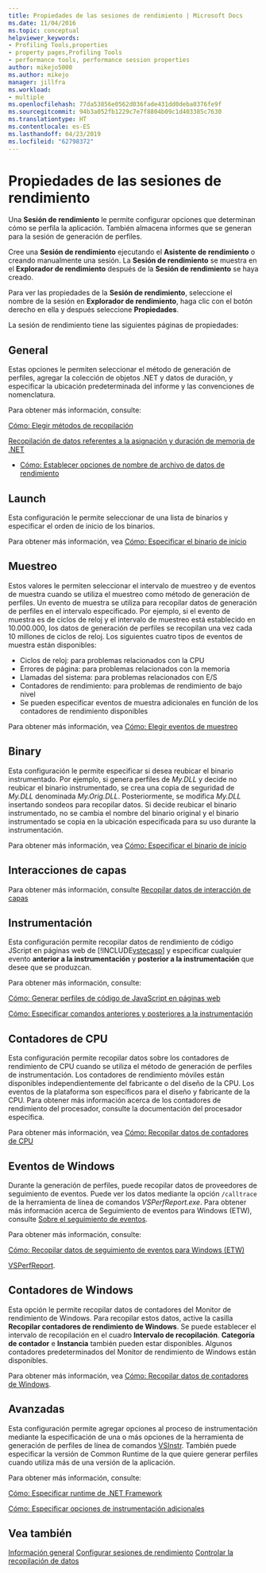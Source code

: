 ```yaml
---
title: Propiedades de las sesiones de rendimiento | Microsoft Docs
ms.date: 11/04/2016
ms.topic: conceptual
helpviewer_keywords:
- Profiling Tools,properties
- property pages,Profiling Tools
- performance tools, performance session properties
author: mikejo5000
ms.author: mikejo
manager: jillfra
ms.workload:
- multiple
ms.openlocfilehash: 77da53856e0562d036fade431dd0deba0376fe9f
ms.sourcegitcommit: 94b3a052fb1229c7e7f8804b09c1d403385c7630
ms.translationtype: HT
ms.contentlocale: es-ES
ms.lasthandoff: 04/23/2019
ms.locfileid: "62798372"
---
```

# <a name="performance-session-properties"></a>Propiedades de las sesiones de rendimiento

Una **Sesión de rendimiento** le permite configurar opciones que determinan cómo se perfila la aplicación. También almacena informes que se generan para la sesión de generación de perfiles.

Cree una **Sesión de rendimiento** ejecutando el **Asistente de rendimiento** o creando manualmente una sesión. La **Sesión de rendimiento** se muestra en el **Explorador de rendimiento** después de la **Sesión de rendimiento** se haya creado.

Para ver las propiedades de la **Sesión de rendimiento**, seleccione el nombre de la sesión en **Explorador de rendimiento**, haga clic con el botón derecho en ella y después seleccione **Propiedades**.

La sesión de rendimiento tiene las siguientes páginas de propiedades:

## <a name="general"></a>General

Estas opciones le permiten seleccionar el método de generación de perfiles, agregar la colección de objetos .NET y datos de duración, y especificar la ubicación predeterminada del informe y las convenciones de nomenclatura.

Para obtener más información, consulte:

[Cómo: Elegir métodos de recopilación](../profiling/how-to-choose-collection-methods.md)

[Recopilación de datos referentes a la asignación y duración de memoria de .NET](../profiling/collecting-dotnet-memory-allocation-and-lifetime-data.md)

- [Cómo: Establecer opciones de nombre de archivo de datos de rendimiento](../profiling/how-to-set-performance-data-file-name-options.md)

## <a name="launch"></a>Launch

Esta configuración le permite seleccionar de una lista de binarios y especificar el orden de inicio de los binarios.

Para obtener más información, vea [Cómo: Especificar el binario de inicio](../profiling/how-to-specify-the-binary-to-start.md)

## <a name="sampling"></a>Muestreo

Estos valores le permiten seleccionar el intervalo de muestreo y de eventos de muestra cuando se utiliza el muestreo como método de generación de perfiles. Un evento de muestra se utiliza para recopilar datos de generación de perfiles en el intervalo especificado. Por ejemplo, si el evento de muestra es de ciclos de reloj y el intervalo de muestreo está establecido en 10.000.000, los datos de generación de perfiles se recopilan una vez cada 10 millones de ciclos de reloj. Los siguientes cuatro tipos de eventos de muestra están disponibles:

- Ciclos de reloj: para problemas relacionados con la CPU
- Errores de página: para problemas relacionados con la memoria
- Llamadas del sistema: para problemas relacionados con E/S
- Contadores de rendimiento: para problemas de rendimiento de bajo nivel
- Se pueden especificar eventos de muestra adicionales en función de los contadores de rendimiento disponibles

Para obtener más información, vea [Cómo: Elegir eventos de muestreo](../profiling/how-to-choose-sampling-events.md)

## <a name="binary"></a>Binary
Esta configuración le permite especificar si desea reubicar el binario instrumentado. Por ejemplo, si genera perfiles de *My.DLL* y decide no reubicar el binario instrumentado, se crea una copia de seguridad de *My.DLL* denominada *My.Orig.DLL*. Posteriormente, se modifica *My.DLL* insertando sondeos para recopilar datos. Si decide reubicar el binario instrumentado, no se cambia el nombre del binario original y el binario instrumentado se copia en la ubicación especificada para su uso durante la instrumentación.

Para obtener más información, vea [Cómo: Especificar el binario de inicio](../profiling/how-to-specify-the-binary-to-start.md)

## <a name="tier-interactions"></a>Interacciones de capas

Para obtener más información, consulte [Recopilar datos de interacción de capas](../profiling/collecting-tier-interaction-data.md)

## <a name="instrumentation"></a>Instrumentación

Esta configuración permite recopilar datos de rendimiento de código JScript en páginas web de [!INCLUDE[vstecasp](../code-quality/includes/vstecasp_md.md)] y especificar cualquier evento **anterior a la instrumentación** y **posterior a la instrumentación** que desee que se produzcan.

Para obtener más información, consulte:

[Cómo: Generar perfiles de código de JavaScript en páginas web](../profiling/how-to-profile-javascript-code-in-web-pages.md)

[Cómo: Especificar comandos anteriores y posteriores a la instrumentación](../profiling/how-to-specify-pre-and-post-instrument-commands.md)

## <a name="cpu-counters"></a>Contadores de CPU

Esta configuración permite recopilar datos sobre los contadores de rendimiento de CPU cuando se utiliza el método de generación de perfiles de instrumentación. Los contadores de rendimiento móviles están disponibles independientemente del fabricante o del diseño de la CPU. Los eventos de la plataforma son específicos para el diseño y fabricante de la CPU. Para obtener más información acerca de los contadores de rendimiento del procesador, consulte la documentación del procesador específica.

Para obtener más información, vea [Cómo: Recopilar datos de contadores de CPU](../profiling/how-to-collect-cpu-counter-data.md)

## <a name="windows-events"></a>Eventos de Windows

Durante la generación de perfiles, puede recopilar datos de proveedores de seguimiento de eventos. Puede ver los datos mediante la opción `/calltrace` de la herramienta de línea de comandos *VSPerfReport.exe*. Para obtener más información acerca de Seguimiento de eventos para Windows (ETW), consulte [Sobre el seguimiento de eventos](http://go.microsoft.com/fwlink/?linkid=90752).

Para obtener más información, consulte:

[Cómo: Recopilar datos de seguimiento de eventos para Windows (ETW)](../profiling/how-to-collect-event-tracing-for-windows-etw-data.md)

[VSPerfReport](../profiling/vsperfreport.md).

## <a name="windows-counters"></a>Contadores de Windows

Esta opción le permite recopilar datos de contadores del Monitor de rendimiento de Windows. Para recopilar estos datos, active la casilla **Recopilar contadores de rendimiento de Windows**. Se puede establecer el intervalo de recopilación en el cuadro **Intervalo de recopilación**. **Categoría de contador** e **Instancia** también pueden estar disponibles. Algunos contadores predeterminados del Monitor de rendimiento de Windows están disponibles.

 Para obtener más información, vea [Cómo: Recopilar datos de contadores de Windows](../profiling/how-to-collect-windows-counter-data.md).

## <a name="advanced"></a>Avanzadas

Esta configuración permite agregar opciones al proceso de instrumentación mediante la especificación de una o más opciones de la herramienta de generación de perfiles de línea de comandos [VSInstr](../profiling/vsinstr.md). También puede especificar la versión de Common Runtime de la que quiere generar perfiles cuando utiliza más de una versión de la aplicación.

Para obtener más información, consulte:

[Cómo: Especificar runtime de .NET Framework](../profiling/how-to-specify-the-dotnet-framework-runtime.md)

[Cómo: Especificar opciones de instrumentación adicionales](../profiling/how-to-specify-additional-instrumentation-options.md)

## <a name="see-also"></a>Vea también

[Información general](../profiling/overviews-performance-tools.md)
[Configurar sesiones de rendimiento](../profiling/configuring-performance-sessions.md)
[Controlar la recopilación de datos](../profiling/controlling-data-collection.md)